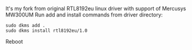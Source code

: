 It's my fork from original RTL8192eu linux driver with support of Mercusys MW300UM
Run add and install commands from driver directory:

```
sudo dkms add .
sudo dkms install rtl8192eu/1.0
```

Reboot




